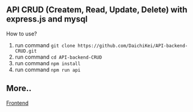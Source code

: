 ## API CRUD (Createm, Read, Update, Delete) with express.js and mysql
How to use?
1. run command `git clone https://github.com/DaichiKei/API-backend-CRUD.git`
2. run command `cd API-backend-CRUD`
3. run command `npm install`
4. run command `npm run api`

## More..
[Frontend](https://github.com/DaichiKei/frontend-CRUD)
